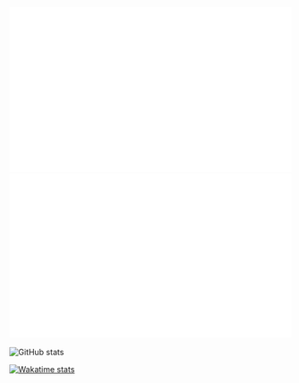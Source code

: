 <!--
**Ryujin-Jakka/Ryujin-Jakka** is a ✨ _special_ ✨ repository because its `README.md` (this file) appears on your GitHub profile.

Here are some ideas to get you started:

- 🔭 I’m currently working on ...
- 🌱 I’m currently learning ...
- 👯 I’m looking to collaborate on ...
- 🤔 I’m looking for help with ...
- 💬 Ask me about ...
- 📫 How to reach me: ...
- 😄 Pronouns: ...
- ⚡ Fun fact: ...
-->
![](https://github.com/Ryujin-Jakka/github-stats/blob/master/generated/overview.svg)  ![](https://github.com/Ryujin-Jakka/github-stats/blob/master/generated/languages.svg)


![GitHub stats](https://github-readme-stats.vercel.app/api?username=Ryujin-Jakka&count_private=true&show_icons=true&hide=issues,contribs&theme=github_dark)

[![Wakatime stats](https://github-readme-stats.vercel.app/api/wakatime?username=95e81c6d-a546-4655-800f-264d675dd8c0&langs_count=5&custom_title=Ryujin-Jakka's%20Coding%20Stats&theme=github_dark)](https://github.com/anuraghazra/github-readme-stats)
